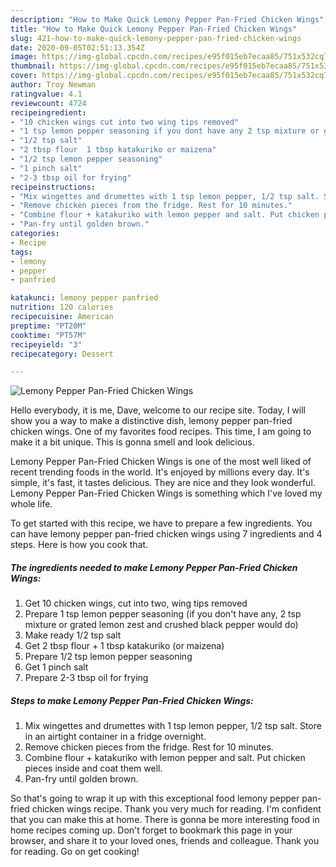 ```yaml
---
description: "How to Make Quick Lemony Pepper Pan-Fried Chicken Wings"
title: "How to Make Quick Lemony Pepper Pan-Fried Chicken Wings"
slug: 421-how-to-make-quick-lemony-pepper-pan-fried-chicken-wings
date: 2020-09-05T02:51:13.354Z
image: https://img-global.cpcdn.com/recipes/e95f015eb7ecaa85/751x532cq70/lemony-pepper-pan-fried-chicken-wings-recipe-main-photo.jpg
thumbnail: https://img-global.cpcdn.com/recipes/e95f015eb7ecaa85/751x532cq70/lemony-pepper-pan-fried-chicken-wings-recipe-main-photo.jpg
cover: https://img-global.cpcdn.com/recipes/e95f015eb7ecaa85/751x532cq70/lemony-pepper-pan-fried-chicken-wings-recipe-main-photo.jpg
author: Troy Newman
ratingvalue: 4.1
reviewcount: 4724
recipeingredient:
- "10 chicken wings cut into two wing tips removed"
- "1 tsp lemon pepper seasoning if you dont have any 2 tsp mixture or grated lemon zest and crushed black pepper would do"
- "1/2 tsp salt"
- "2 tbsp flour  1 tbsp katakuriko or maizena"
- "1/2 tsp lemon pepper seasoning"
- "1 pinch salt"
- "2-3 tbsp oil for frying"
recipeinstructions:
- "Mix wingettes and drumettes with 1 tsp lemon pepper, 1/2 tsp salt. Store in an airtight container in a fridge overnight."
- "Remove chicken pieces from the fridge. Rest for 10 minutes."
- "Combine flour + katakuriko with lemon pepper and salt. Put chicken pieces inside and coat them well."
- "Pan-fry until golden brown."
categories:
- Recipe
tags:
- lemony
- pepper
- panfried

katakunci: lemony pepper panfried 
nutrition: 120 calories
recipecuisine: American
preptime: "PT20M"
cooktime: "PT57M"
recipeyield: "3"
recipecategory: Dessert

---
```



![Lemony Pepper Pan-Fried Chicken Wings](https://img-global.cpcdn.com/recipes/e95f015eb7ecaa85/751x532cq70/lemony-pepper-pan-fried-chicken-wings-recipe-main-photo.jpg)

Hello everybody, it is me, Dave, welcome to our recipe site. Today, I will show you a way to make a distinctive dish, lemony pepper pan-fried chicken wings. One of my favorites food recipes. This time, I am going to make it a bit unique. This is gonna smell and look delicious.



Lemony Pepper Pan-Fried Chicken Wings is one of the most well liked of recent trending foods in the world. It's enjoyed by millions every day. It's simple, it's fast, it tastes delicious. They are nice and they look wonderful. Lemony Pepper Pan-Fried Chicken Wings is something which I've loved my whole life.


To get started with this recipe, we have to prepare a few ingredients. You can have lemony pepper pan-fried chicken wings using 7 ingredients and 4 steps. Here is how you cook that.

<!--inarticleads1-->

##### The ingredients needed to make Lemony Pepper Pan-Fried Chicken Wings:

1. Get 10 chicken wings, cut into two, wing tips removed
1. Prepare 1 tsp lemon pepper seasoning (if you don&#39;t have any, 2 tsp mixture or grated lemon zest and crushed black pepper would do)
1. Make ready 1/2 tsp salt
1. Get 2 tbsp flour + 1 tbsp katakuriko (or maizena)
1. Prepare 1/2 tsp lemon pepper seasoning
1. Get 1 pinch salt
1. Prepare 2-3 tbsp oil for frying




<!--inarticleads2-->

##### Steps to make Lemony Pepper Pan-Fried Chicken Wings:

1. Mix wingettes and drumettes with 1 tsp lemon pepper, 1/2 tsp salt. Store in an airtight container in a fridge overnight.
1. Remove chicken pieces from the fridge. Rest for 10 minutes.
1. Combine flour + katakuriko with lemon pepper and salt. Put chicken pieces inside and coat them well.
1. Pan-fry until golden brown.




So that's going to wrap it up with this exceptional food lemony pepper pan-fried chicken wings recipe. Thank you very much for reading. I'm confident that you can make this at home. There is gonna be more interesting food in home recipes coming up. Don't forget to bookmark this page in your browser, and share it to your loved ones, friends and colleague. Thank you for reading. Go on get cooking!
